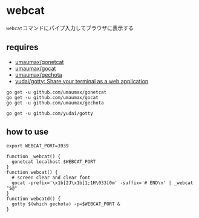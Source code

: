 # webcat

`webcat`コマンドにパイプ入力してブラウザに表示する

## requires
* [umaumax/gonetcat]( https://github.com/umaumax/gonetcat )
* [umaumax/gocat]( https://github.com/umaumax/gocat )
* [umaumax/gechota]( https://github.com/umaumax/gechota )
* [yudai/gotty: Share your terminal as a web application]( https://github.com/yudai/gotty )

```
go get -u github.com/umaumax/gonetcat
go get -u github.com/umaumax/gocat
go get -u github.com/umaumax/gechota

go get -u github.com/yudai/gotty
```

## how to use
```
export WEBCAT_PORT=3939
```

```
function _webcat() {
  gonetcat localhost $WEBCAT_PORT
}
function webcat() {
  # screen clear and clear font
  gocat -prefix='\x1b[2J\x1b[1;1H\033[0m' -suffix='# END\n' | _webcat "$@"
}
function webcatd() {
  gotty $(which gechota) -p=$WEBCAT_PORT &
}
```
